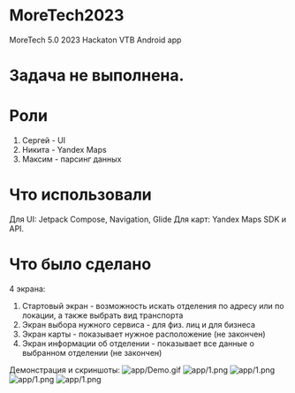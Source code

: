# MoreTech2023
MoreTech 5.0 2023 Hackaton VTB Android app
# Задача не выполнена.
# Роли
1. Сергей - UI
2. Никита - Yandex Maps
3. Максим - парсинг данных
# Что использовали
Для UI: Jetpack Compose, Navigation, Glide
Для карт: Yandex Maps SDK и API.
# Что было сделано
4 экрана:
1. Стартовый экран - возможность искать отделения по адресу или по локации, а также выбрать вид транспорта
2. Экран выбора нужного сервиса - для физ. лиц и для бизнеса
3. Экран карты - показывает нужное расположение (не закончен)
4. Экран информации об отделении - показывает все данные о выбранном отделении (не закончен)

Демонстрация и скриншоты:
![app/Demo.gif](app/Demo.gif)
![app/1.png](app/1.png)
![app/1.png](app/2.png)
![app/1.png](app/3.png)
![app/1.png](app/4.png)
